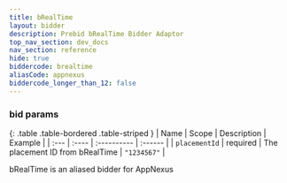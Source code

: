 ```yaml
---
title: bRealTime
layout: bidder
description: Prebid bRealTime Bidder Adaptor
top_nav_section: dev_docs
nav_section: reference
hide: true
biddercode: brealtime
aliasCode: appnexus
biddercode_longer_than_12: false
---
```


### bid params

{: .table .table-bordered .table-striped }
| Name | Scope | Description | Example |
| :--- | :---- | :---------- | :------ |
| `placementId` | required | The placement ID from bRealTime | `"1234567"` |

bRealTime is an aliased bidder for AppNexus
